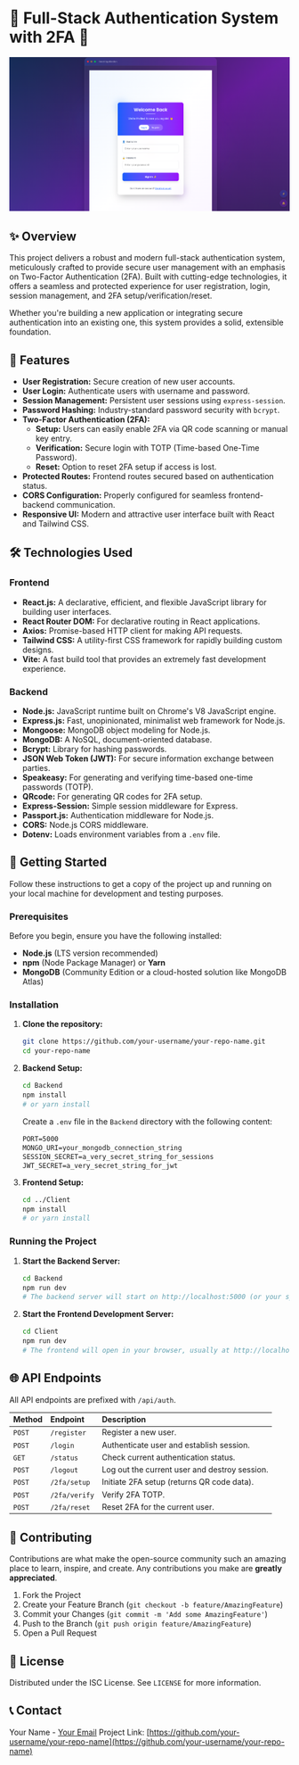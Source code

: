 # 🚀 Full-Stack Authentication System with 2FA 🚀

![Authentication System Banner](./Client/public/github-readme-image/Screenshot%20from%202025-10-20%2017-17-11.png)

## ✨ Overview

This project delivers a robust and modern full-stack authentication system, meticulously crafted to provide secure user management with an emphasis on Two-Factor Authentication (2FA). Built with cutting-edge technologies, it offers a seamless and protected experience for user registration, login, session management, and 2FA setup/verification/reset.

Whether you're building a new application or integrating secure authentication into an existing one, this system provides a solid, extensible foundation.

## 🌟 Features

- **User Registration:** Secure creation of new user accounts.
- **User Login:** Authenticate users with username and password.
- **Session Management:** Persistent user sessions using `express-session`.
- **Password Hashing:** Industry-standard password security with `bcrypt`.
- **Two-Factor Authentication (2FA):**
  - **Setup:** Users can easily enable 2FA via QR code scanning or manual key entry.
  - **Verification:** Secure login with TOTP (Time-based One-Time Password).
  - **Reset:** Option to reset 2FA setup if access is lost.
- **Protected Routes:** Frontend routes secured based on authentication status.
- **CORS Configuration:** Properly configured for seamless frontend-backend communication.
- **Responsive UI:** Modern and attractive user interface built with React and Tailwind CSS.

## 🛠️ Technologies Used

### Frontend

- **React.js:** A declarative, efficient, and flexible JavaScript library for building user interfaces.
- **React Router DOM:** For declarative routing in React applications.
- **Axios:** Promise-based HTTP client for making API requests.
- **Tailwind CSS:** A utility-first CSS framework for rapidly building custom designs.
- **Vite:** A fast build tool that provides an extremely fast development experience.

### Backend

- **Node.js:** JavaScript runtime built on Chrome's V8 JavaScript engine.
- **Express.js:** Fast, unopinionated, minimalist web framework for Node.js.
- **Mongoose:** MongoDB object modeling for Node.js.
- **MongoDB:** A NoSQL, document-oriented database.
- **Bcrypt:** Library for hashing passwords.
- **JSON Web Token (JWT):** For secure information exchange between parties.
- **Speakeasy:** For generating and verifying time-based one-time passwords (TOTP).
- **QRcode:** For generating QR codes for 2FA setup.
- **Express-Session:** Simple session middleware for Express.
- **Passport.js:** Authentication middleware for Node.js.
- **CORS:** Node.js CORS middleware.
- **Dotenv:** Loads environment variables from a `.env` file.

## 🚀 Getting Started

Follow these instructions to get a copy of the project up and running on your local machine for development and testing purposes.

### Prerequisites

Before you begin, ensure you have the following installed:

- **Node.js** (LTS version recommended)
- **npm** (Node Package Manager) or **Yarn**
- **MongoDB** (Community Edition or a cloud-hosted solution like MongoDB Atlas)

### Installation

1.  **Clone the repository:**

    ```bash
    git clone https://github.com/your-username/your-repo-name.git
    cd your-repo-name
    ```

2.  **Backend Setup:**

    ```bash
    cd Backend
    npm install
    # or yarn install
    ```

    Create a `.env` file in the `Backend` directory with the following content:

    ```
    PORT=5000
    MONGO_URI=your_mongodb_connection_string
    SESSION_SECRET=a_very_secret_string_for_sessions
    JWT_SECRET=a_very_secret_string_for_jwt
    ```

3.  **Frontend Setup:**

    ```bash
    cd ../Client
    npm install
    # or yarn install
    ```

### Running the Project

1.  **Start the Backend Server:**

    ```bash
    cd Backend
    npm run dev
    # The backend server will start on http://localhost:5000 (or your specified PORT)
    ```

2.  **Start the Frontend Development Server:**

    ```bash
    cd Client
    npm run dev
    # The frontend will open in your browser, usually at http://localhost:3002
    ```

## 🌐 API Endpoints

All API endpoints are prefixed with `/api/auth`.

| Method | Endpoint      | Description                                   |
| :----- | :------------ | :-------------------------------------------- |
| `POST` | `/register`   | Register a new user.                          |
| `POST` | `/login`      | Authenticate user and establish session.      |
| `GET`  | `/status`     | Check current authentication status.          |
| `POST` | `/logout`     | Log out the current user and destroy session. |
| `POST` | `/2fa/setup`  | Initiate 2FA setup (returns QR code data).    |
| `POST` | `/2fa/verify` | Verify 2FA TOTP.                              |
| `POST` | `/2fa/reset`  | Reset 2FA for the current user.               |

## 🤝 Contributing

Contributions are what make the open-source community such an amazing place to learn, inspire, and create. Any contributions you make are **greatly appreciated**.

1.  Fork the Project
2.  Create your Feature Branch (`git checkout -b feature/AmazingFeature`)
3.  Commit your Changes (`git commit -m 'Add some AmazingFeature'`)
4.  Push to the Branch (`git push origin feature/AmazingFeature`)
5.  Open a Pull Request

## 📄 License

Distributed under the ISC License. See `LICENSE` for more information.

## 📞 Contact

Your Name - [Your Email](mailto:your.email@example.com)
Project Link: [https://github.com/your-username/your-repo-name](https://github.com/your-username/your-repo-name)

